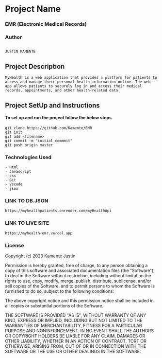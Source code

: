 # Project Name

### EMR (Electronic Medical Records)

### Author

```

JUSTIN KAMENTE

```

## Project Description

```
MyHealth is a web application that provides a platform for patients to access and manage their personal health information online. The web app allows patients to securely log in and access their medical records, appointments, and other health-related data.
```

## Project SetUp and Instructions

#### To set up and run the project follow the below steps

```
git clone https://github.com/Kamente/EMR
git init
git add <filename>
git commit -m "initial commmit"
git push origin master

```

### Technologies Used

```
- Html
- Javascript
- css
- Git 
- Vscode
- json
```

### LINK TO DB.JSON 
```
https://myhealthpatients.onrender.com/myHealthApi
```
### LINK TO LIVE SITE
```
https://myhealth-emr.vercel.app
```

##### 

### License

Copyright (c) 2023 Kamente Justin

Permission is hereby granted, free of charge, to any person obtaining a copy
of this software and associated documentation files (the "Software"), to deal
in the Software without restriction, including without limitation the rights
to use, copy, modify, merge, publish, distribute, sublicense, and/or sell
copies of the Software, and to permit persons to whom the Software is
furnished to do so, subject to the following conditions:

The above copyright notice and this permission notice shall be included in all
copies or substantial portions of the Software.

THE SOFTWARE IS PROVIDED "AS IS", WITHOUT WARRANTY OF ANY KIND, EXPRESS OR
IMPLIED, INCLUDING BUT NOT LIMITED TO THE WARRANTIES OF MERCHANTABILITY,
FITNESS FOR A PARTICULAR PURPOSE AND NONINFRINGEMENT. IN NO EVENT SHALL THE
AUTHORS OR COPYRIGHT HOLDERS BE LIABLE FOR ANY CLAIM, DAMAGES OR OTHER
LIABILITY, WHETHER IN AN ACTION OF CONTRACT, TORT OR OTHERWISE, ARISING FROM,
OUT OF OR IN CONNECTION WITH THE SOFTWARE OR THE USE OR OTHER DEALINGS IN THE
SOFTWARE.
